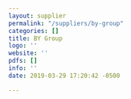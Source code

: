 ```yaml
---
layout: supplier
permalink: "/suppliers/by-group"
categories: []
title: BY Group
logo: ''
website: ''
pdfs: []
info: ''
date: 2019-03-29 17:20:42 -0500

---
```

